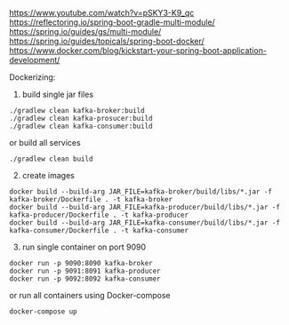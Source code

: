 https://www.youtube.com/watch?v=pSKY3-K9_qc
https://reflectoring.io/spring-boot-gradle-multi-module/
https://spring.io/guides/gs/multi-module/
https://spring.io/guides/topicals/spring-boot-docker/
https://www.docker.com/blog/kickstart-your-spring-boot-application-development/

Dockerizing:
1. build single jar files
```
./gradlew clean kafka-broker:build
./gradlew clean kafka-prosucer:build
./gradlew clean kafka-consumer:build
```
or build all services 
```
./gradlew clean build
```

2. create images
```
docker build --build-arg JAR_FILE=kafka-broker/build/libs/*.jar -f kafka-broker/Dockerfile . -t kafka-broker
docker build --build-arg JAR_FILE=kafka-producer/build/libs/*.jar -f kafka-producer/Dockerfile . -t kafka-producer
docker build --build-arg JAR_FILE=kafka-consumer/build/libs/*.jar -f kafka-consumer/Dockerfile . -t kafka-consumer
```
3. run single container on port 9090
```
docker run -p 9090:8090 kafka-broker
docker run -p 9091:8091 kafka-producer
docker run -p 9092:8092 kafka-consumer
```
or run all containers using Docker-compose
```
docker-compose up
```